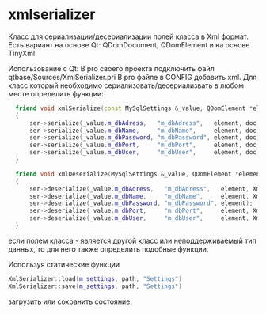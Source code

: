 # xmlserializer

Класс для сериализации/десериализации полей класса в Xml формат.
Есть вариант на основе Qt: QDomDocument, QDomElement и на основе TinyXml


Использование с Qt:
  В pro своего проекта подключить файл qtbase/Sources/XmlSerializer.pri
  В pro файле в CONFIG добавить xml.
  Для класс который необходимо сериализовать/десериализвать в любом месте определить функции:
  
  ```c++
    friend void xmlSerialize(const MySqlSettings &_value, QDomElement *element, QDomDocument *doc, XmlSerializer *ser)
    {
        ser->serialize(_value.m_dbAdress,   "m_dbAdress",   element, doc, XmlSerializer::Attribute);
        ser->serialize(_value.m_dbName,     "m_dbName",     element, doc, XmlSerializer::Attribute);
        ser->serialize(_value.m_dbPassword, "m_dbPassword", element, doc);
        ser->serialize(_value.m_dbPort,     "m_dbPort",     element, doc, XmlSerializer::Node);
        ser->serialize(_value.m_dbUser,     "m_dbUser",     element, doc, XmlSerializer::Node);
    }

    friend void xmlDeserialize(MySqlSettings &_value, QDomElement *element, XmlSerializer *ser)
    {
        ser->deserialize(_value.m_dbAdress,   "m_dbAdress",   element, XmlSerializer::Attribute);
        ser->deserialize(_value.m_dbName,     "m_dbName",     element, XmlSerializer::Attribute);
        ser->deserialize(_value.m_dbPassword, "m_dbPassword", element);
        ser->deserialize(_value.m_dbPort,     "m_dbPort",     element, XmlSerializer::Node);
        ser->deserialize(_value.m_dbUser,     "m_dbUser",     element, XmlSerializer::Node);
    }
  ```
  
  если полем класса - является другой класс или неподдерживаемый тип данных, то для него также определить подобные функции.
  
  Используя статические функции 
  ```c++
  XmlSerializer::load(m_settings, path, "Settings") 
  XmlSerializer::save(m_settings, path, "Settings") 
  ```
  загрузить или сохранить состояние.
